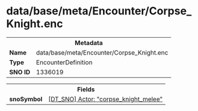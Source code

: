 <h1>data/base/meta/Encounter/Corpse_Knight.enc</h1><table><tr><th colspan="100%">Metadata</th></tr><tr><td><b>Name</b></td><td>data/base/meta/Encounter/Corpse_Knight.enc</td></tr><tr><td><b>Type</b></td><td>EncounterDefinition</td></tr><tr><td><b>SNO ID</b></td><td>1336019</td></tr></table>

<table><tr><th colspan="100%">Fields</th></tr><tr><td><b>snoSymbol</b></td><td><a href="..\Actor\corpse_knight_melee.acr">[DT_SNO] Actor: "corpse_knight_melee"</a></td></tr></table>

